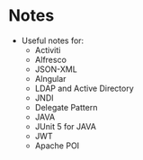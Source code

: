 # Notes

* Useful notes for:
  * Activiti
  * Alfresco
  * JSON-XML
  * Alngular   
  * LDAP and Active Directory
  * JNDI
  * Delegate Pattern
  * JAVA
  * JUnit 5 for JAVA
  * JWT
  * Apache POI
